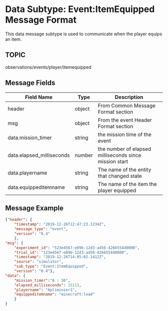 # Data Subtype: Event:ItemEquipped Message Format
This data message subtype is used to communicate when the player equips an item.

## TOPIC

observations/events/player/itemequipped

## Message Fields

| Field Name | Type | Description
| --- | --- | ---|
| header | object | From Common Message Format section
| msg | object | From the event Header Format section 
| data.mission_timer | string | the mission time of the event
| data.elapsed_milliseconds | number | the number of elapsed milliseconds since mission start
| data.playername | string | The name of the entity that changed state|
| data.equippeditemname | string | The name of the item the player equipped|

## Message Example

```json
{"header": {
	"timestamp": "2019-12-26T12:47:23.1234Z",
	"message_type": "event",
	"version": "0.4"
	},
"msg": { 
	"experiment_id": "523e4567-e89b-12d3-a456-426655440000",
    "trial_id": "123e4567-e89b-12d3-a456-426655440000",
	"timestamp": "2019-12-26T14:05:02.1412Z",
	"source": "simulator",
	"sub_type": "Event:ItemEquipped",
	"version": "0.4"},
"data": {
	"mission_timer":"8 : 36",
	"elapsed_milliseconds": 15113,
	"playername": "Aptiminier1",	
	"equippeditemname": "minecraft:lead"
	}
}

```